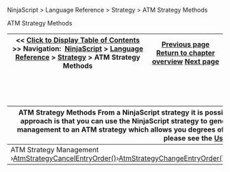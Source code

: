 ﻿


NinjaScript \> Language Reference \> Strategy \> ATM Strategy Methods






















ATM Strategy Methods







| \<\< [Click to Display Table of Contents](atm_strategy_methods.md) \>\> **Navigation:**     [NinjaScript](ninjascript-1.md) \> [Language Reference](language_reference_wip-1.md) \> [Strategy](strategy-1.md) \> ATM Strategy Methods | [Previous page](addperformancemetric-1.md) [Return to chapter overview](strategy-1.md) [Next page](atmstrategycancelentryorder-1.md) |
| --- | --- |











 


 




| ATM Strategy Methods From a NinjaScript strategy it is possible to use ATM strategies to manage your positions. Benefit of such an approach is that you can use the NinjaScript strategy to generate automated entry signals and once entered, you can delegate exit management to an ATM strategy which allows you degrees of manual control over how to close out of a trade.   For more information please see the [Using ATM Strategies](using_atm_strategies-1.md) section. | |
| --- | --- |
| ATM Strategy Management ›[AtmStrategyCancelEntryOrder()](atmstrategycancelentryorder-1.md)›[AtmStrategyChangeEntryOrder()](atmstrategychangeentryorder-1.md)›[AtmStrategyChangeStopTarget()](atmstrategychangestoptarget-1.md)›[AtmStrategyClose()](atmstrategyclose-1.md)›[AtmStrategyCreate()](atmstrategycreate-1.md) | ATM Strategy Monitoring ›[GetAtmStrategyEntryOrderStatus()](getatmstrategyentryorderstatus-1.md)›[GetAtmStrategyMarketPosition()](getatmstrategymarketposition-1.md)›[GetAtmStrategyPositionAveragePrice()](getatmstrategypositionaveragep-1.md)›[GetAtmStrategyPositionQuantity()](getatmstrategypositionquantity-1.md)›[GetAtmStrategyRealizedProfitLoss()](getatmstrategyrealizedprofitlo-1.md)›[GetAtmStrategyStopTargetOrderStatus()](getatmstrategystoptargetorders-1.md)›[GetAtmStrategyUniqueId()](getatmstrategyuniqueid-1.md)›[GetAtmStrategyUnrealizedProfitLoss()](getatmstrategyunrealizedprofit-1.md) |









